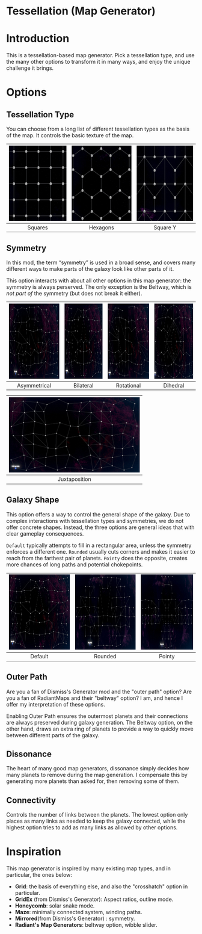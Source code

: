 Tessellation (Map Generator)
============================

# Introduction
This is a tessellation-based map generator. Pick a tessellation type, and use the many other options to transform it in many ways, and enjoy the unique challenge it brings.

# Options
## Tessellation Type
You can choose from a long list of different tessellation types as the basis of the map. It controls the basic texture of the map.

| <img src="Tessellation%20Types/1.jpg?raw=true" alt="Squares" height=200> | <img src="Tessellation%20Types/2.jpg?raw=true" alt="Hexagons" height=200> |<img src="Tessellation%20Types/101.jpg?raw=true" alt="Square Y" height=200> |
|:--:|:--:|:--:|
| Squares | Hexagons | Square Y |

## Symmetry
In this mod, the term “symmetry” is used in a broad sense, and covers many different ways to make parts of the galaxy look like other parts of it.

This option interacts with about all other options in this map generator: the symmetry is always perserved. The only exception is the Beltway, which is *not part of* the symmetry (but does not break it either).

| <img src="Symmetries/100.jpg?raw=true" alt="Asymmetrical" height=200> | <img src="Symmetries/150.jpg?raw=true" alt="Bilateral" height=200> |<img src="Symmetries/200.jpg?raw=true" alt="Rotational" height=200> |<img src="Symmetries/250.jpg?raw=true" alt="Dihedral" height=200> |
|:--:|:--:|:--:|:--:|
| Asymmetrical | Bilateral | Rotational | Dihedral |

| <img src="Symmetries/10000.jpg?raw=true" alt="Juxtaposition" height=200> |
|:--:|
| Juxtaposition |

## Galaxy Shape
This option offers a way to control the general shape of the galaxy. Due to complex interactions with tessellation types and symmetries, we do not offer concrete shapes. Instead, the three options are general ideas that with clear gameplay consequences.

`Default` typically attempts to fill in a rectangular area, unless the symmetry enforces a different one. `Rounded` usually cuts corners and makes it easier to reach from the farthest pair of planets. `Pointy` does the opposite, creates more chances of long paths and potential chokepoints.

| <img src="Symmetries/150.jpg?raw=true" alt="Default" height=200> |<img src="Galaxy%20Shapes/2.jpg?raw=true" alt="Rounded" height=200> |<img src="Galaxy%20Shapes/3.jpg?raw=true" alt="Pointy" height=200> |
|:--:|:--:|:--:|
| Default | Rounded | Pointy |

## Outer Path
Are you a fan of Dismiss's Generator mod and the "outer path" option? Are you a fan of RadiantMaps and their "beltway" option? I am, and hence I offer my interpretation of these options.

Enabling Outer Path ensures the outermost planets and their connections are always preserved during galaxy generation. The Beltway option, on the other hand, draws an extra ring of planets to provide a way to quickly move between different parts of the galaxy.

## Dissonance
The heart of many good map generators, dissonance simply decides how many planets to remove during the map generation. I compensate this by generating more planets than asked for, then removing some of them.

## Connectivity
Controls the number of links between the planets. The lowest option only places as many links as needed to keep the galaxy connected, while the highest option tries to add as many links as allowed by other options.

# Inspiration
This map generator is inspired by many existing map types, and in particular, the ones below:

* **Grid**: the basis of everything else, and also the "crosshatch" option in particular.
* **GridEx** (from Dismiss's Generator): Aspect ratios, outline mode.
* **Honeycomb**: solar snake mode.
* **Maze**: minimally connected system, winding paths.
* **Mirrored**(from Dismiss's Generator) : symmetry.
* **Radiant's Map Generators**: beltway option, wibble slider.
